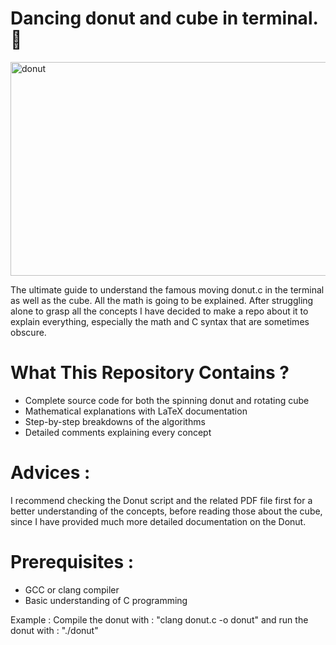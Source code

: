 # Dancing donut and cube in terminal. 🍩

<img width="561" height="342" alt="donut" src="https://github.com/user-attachments/assets/1402f901-0a73-4f15-9a0d-e9ac020df0c4" />


The ultimate guide to understand the famous moving donut.c in the terminal as well as the cube. All the math is going to be explained. After struggling alone to grasp all the concepts I have decided to make a repo about it to explain everything, especially the math and C syntax that are sometimes obscure.

# What This Repository Contains ?

- Complete source code for both the spinning donut and rotating cube
- Mathematical explanations with LaTeX documentation
- Step-by-step breakdowns of the algorithms
- Detailed comments explaining every concept

# Advices :

I recommend checking the Donut script and the related PDF file first for a better understanding of the concepts, before reading those about the cube, since I have provided much more detailed documentation on the Donut.
 

# Prerequisites : 

- GCC or clang compiler
- Basic understanding of C programming

Example :
Compile the donut with : "clang donut.c -o donut" and run the donut with : "./donut"

